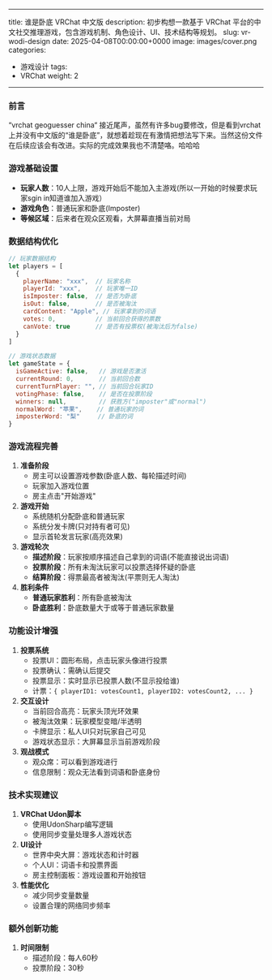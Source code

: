 
---
title: 谁是卧底 VRChat 中文版
description: 初步构想一款基于 VRChat 平台的中文社交推理游戏，包含游戏机制、角色设计、UI、技术结构等规划。
slug: vr-wodi-design
date: 2025-04-08T00:00:00+0000
image: images/cover.png
categories:
  - 游戏设计
tags:
  - VRChat
weight: 2
---

### 前言

“vrchat geoguesser china“ 接近尾声，虽然有许多bug要修改，但是看到vrchat上并没有中文版的“谁是卧底”，就想着趁现在有激情把想法写下来。当然这份文件在后续应该会有改进。实际的完成效果我也不清楚咯。哈哈哈

### 游戏基础设置

- **玩家人数**：10人上限，游戏开始后不能加入主游戏(所以一开始的时候要求玩家sgin in知道谁加入游戏）
- **游戏角色**：普通玩家和卧底(Imposter)
- **等候区域**：后来者在观众区观看，大屏幕直播当前对局

### 数据结构优化

```jsx
// 玩家数据结构
let players = [
  {
    playerName: "xxx",  // 玩家名称
    playerId: "xxx",    // 玩家唯一ID
    isImposter: false,  // 是否为卧底
    isOut: false,       // 是否被淘汰
    cardContent: "Apple", // 玩家拿到的词语
    votes: 0,           // 当前回合获得的票数
    canVote: true       // 是否有投票权(被淘汰后为false)
  }
]

// 游戏状态数据
let gameState = {
  isGameActive: false,   // 游戏是否激活
  currentRound: 0,       // 当前回合数
  currentTurnPlayer: "", // 当前回合玩家ID
  votingPhase: false,    // 是否在投票阶段
  winners: null,         // 获胜方("imposter"或"normal")
  normalWord: "苹果",    // 普通玩家的词
  imposterWord: "梨"     // 卧底的词
}

```

### 游戏流程完善

1. **准备阶段**
    - 房主可以设置游戏参数(卧底人数、每轮描述时间)
    - 玩家加入游戏位置
    - 房主点击"开始游戏"
2. **游戏开始**
    - 系统随机分配卧底和普通玩家
    - 系统分发卡牌(只对持有者可见)
    - 显示首轮发言玩家(高亮效果)
3. **游戏轮次**
    - **描述阶段**：玩家按顺序描述自己拿到的词语(不能直接说出词语)
    - **投票阶段**：所有未淘汰玩家可以投票选择怀疑的卧底
    - **结算阶段**：得票最高者被淘汰(平票则无人淘汰)
4. **胜利条件**
    - **普通玩家胜利**：所有卧底被淘汰
    - **卧底胜利**：卧底数量大于或等于普通玩家数量

### 功能设计增强

1. **投票系统**
    - 投票UI：圆形布局，点击玩家头像进行投票
    - 投票确认：需确认后提交
    - 投票显示：实时显示已投票人数(不显示投给谁)
    - 计票：`{ playerID1: votesCount1, playerID2: votesCount2, ... }`
2. **交互设计**
    - 当前回合高亮：玩家头顶光环效果
    - 被淘汰效果：玩家模型变暗/半透明
    - 卡牌显示：私人UI只对玩家自己可见
    - 游戏状态显示：大屏幕显示当前游戏阶段
3. **观战模式**
    - 观众席：可以看到游戏进行
    - 信息限制：观众无法看到词语和卧底身份

### 技术实现建议

1. **VRChat Udon脚本**
    - 使用UdonSharp编写逻辑
    - 使用同步变量处理多人游戏状态
2. **UI设计**
    - 世界中央大屏：游戏状态和计时器
    - 个人UI：词语卡和投票界面
    - 房主控制面板：游戏设置和开始按钮
3. **性能优化**
    - 减少同步变量数量
    - 设置合理的网络同步频率

### 额外创新功能

1. **时间限制**
    - 描述阶段：每人60秒
    - 投票阶段：30秒
